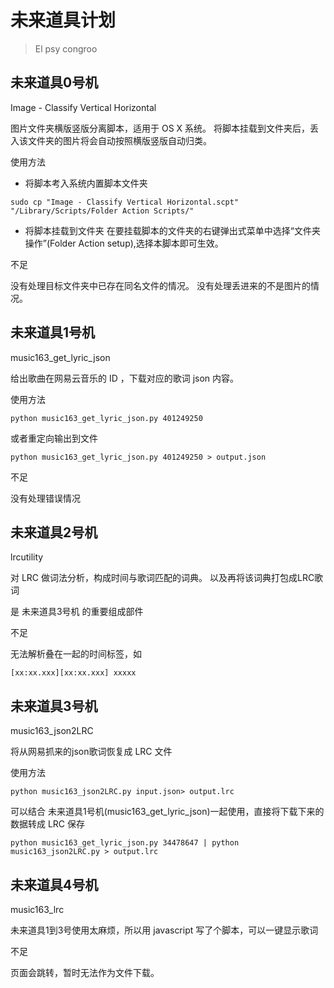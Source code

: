 # 未来道具计划
>El psy congroo

## 未来道具0号机
Image - Classify Vertical Horizontal

图片文件夹横版竖版分离脚本，适用于 OS X 系统。
将脚本挂载到文件夹后，丢入该文件夹的图片将会自动按照横版竖版自动归类。

使用方法

- 将脚本考入系统内置脚本文件夹

```shell
sudo cp "Image - Classify Vertical Horizontal.scpt" "/Library/Scripts/Folder Action Scripts/" 
```

- 将脚本挂载到文件夹
在要挂载脚本的文件夹的右键弹出式菜单中选择“文件夹操作”(Folder Action setup),选择本脚本即可生效。

不足

没有处理目标文件夹中已存在同名文件的情况。
没有处理丢进来的不是图片的情况。

## 未来道具1号机
music163_get_lyric_json

给出歌曲在网易云音乐的 ID ，下载对应的歌词 json 内容。

使用方法

```shell
python music163_get_lyric_json.py 401249250
```

或者重定向输出到文件

```shell
python music163_get_lyric_json.py 401249250 > output.json
```

不足

没有处理错误情况


## 未来道具2号机
lrcutility

对 LRC 做词法分析，构成时间与歌词匹配的词典。
以及再将该词典打包成LRC歌词

是 未来道具3号机 的重要组成部件

不足

无法解析叠在一起的时间标签，如

    [xx:xx.xxx][xx:xx.xxx] xxxxx


## 未来道具3号机
music163_json2LRC

将从网易抓来的json歌词恢复成 LRC 文件

使用方法

```shell
python music163_json2LRC.py input.json> output.lrc
```

可以结合 未来道具1号机(music163_get_lyric_json)一起使用，直接将下载下来的数据转成 LRC 保存

```shell
python music163_get_lyric_json.py 34478647 | python music163_json2LRC.py > output.lrc
```

## 未来道具4号机
music163_lrc

未来道具1到3号使用太麻烦，所以用 javascript 写了个脚本，可以一键显示歌词

不足

页面会跳转，暂时无法作为文件下载。